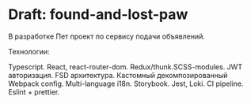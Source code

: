 # Draft: found-and-lost-paw

В разработке
Пет проект по сервису подачи объявлений.

Технологии:

Typescript.
React, react-router-dom.
Redux/thunk.SCSS-modules.
JWT авторизация.
FSD архитектура.
Кастомный декомпозированный Webpack config.
Multi-language i18n.
Storybook.
Jest, Loki.
CI pipeline.
Eslint + prettier.
